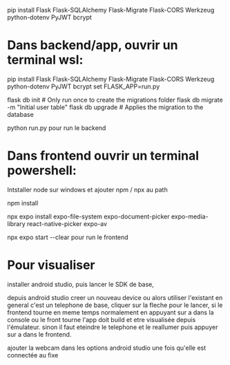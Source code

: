 pip install Flask Flask-SQLAlchemy Flask-Migrate Flask-CORS Werkzeug python-dotenv PyJWT bcrypt

# Dans backend/app, ouvrir un terminal wsl: 
pip install Flask Flask-SQLAlchemy Flask-Migrate Flask-CORS Werkzeug python-dotenv PyJWT bcrypt
set FLASK_APP=run.py

flask db init  # Only run once to create the migrations folder
flask db migrate -m "Initial user table"
flask db upgrade # Applies the migration to the database

python run.py pour run le backend

# Dans frontend ouvrir un terminal powershell:

Intstaller node sur windows et ajouter npm / npx au path

npm install

npx expo install expo-file-system expo-document-picker expo-media-library react-native-picker expo-av


npx expo start --clear pour run le frontend

# Pour visualiser

installer android studio, puis lancer le SDK de base,

depuis android studio creer un nouveau device ou alors utiliser l'existant en general c'est un telephone de base, cliquer sur la fleche pour le lancer, si le frontend tourne en meme temps normalement en appuyant sur a dans la console ou le front tourne l'app doit build et etre visualisée depuis l'émulateur. sinon il faut eteindre le telephone et le reallumer puis appuyer sur a dans le frontend.

ajouter la webcam dans les options android studio une fois qu'elle est connectée au fixe